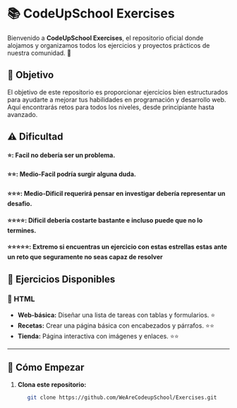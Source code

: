 # 📚 CodeUpSchool Exercises

Bienvenido a **CodeUpSchool Exercises**, el repositorio oficial donde alojamos y organizamos todos los ejercicios y proyectos prácticos de nuestra comunidad. 🚀

## 🎯 Objetivo

El objetivo de este repositorio es proporcionar ejercicios bien estructurados para ayudarte a mejorar tus habilidades en programación y desarrollo web. Aquí encontrarás retos para todos los niveles, desde principiante hasta avanzado.

## ⚠️ Dificultad

#### ⭐: Facil no debería ser un problema.
#### ⭐⭐: Medio-Facil podría surgir alguna duda.
#### ⭐⭐⭐: Medio-Dificil requerirá pensar en investigar debería representar un desafio.
#### ⭐⭐⭐⭐: Dificil debería costarte bastante e incluso puede que no lo termines.
#### ⭐⭐⭐⭐⭐: Extremo si encuentras un ejercicio con estas estrellas estas ante un reto que seguramente no seas capaz de resolver

## 📖 Ejercicios Disponibles

### 📝 HTML
- **Web-básica:** Diseñar una lista de tareas con tablas y formularios. ⭐
- **Recetas:** Crear una página básica con encabezados y párrafos. ⭐⭐
- **Tienda:** Página interactiva con imágenes y enlaces. ⭐⭐

---

## 🚀 Cómo Empezar

1. **Clona este repositorio:**
   ```bash
      git clone https://github.com/WeAreCodeupSchool/Exercises.git

